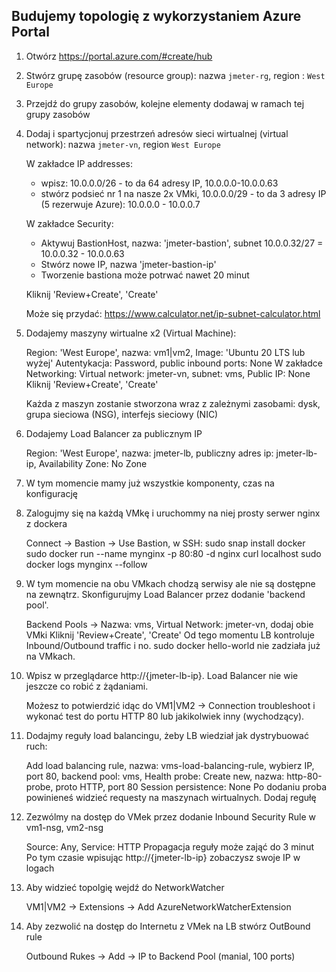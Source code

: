 ## Budujemy topologię z wykorzystaniem Azure Portal

1. Otwórz https://portal.azure.com/#create/hub
2. Stwórz grupę zasobów (resource group): nazwa `jmeter-rg`, region : `West Europe`
3. Przejdź do grupy zasobów, kolejne elementy dodawaj w ramach tej grupy zasobów
4. Dodaj i spartycjonuj przestrzeń adresów sieci wirtualnej (virtual network): nazwa `jmeter-vn`, region `West Europe`
   
   
    W zakładce IP addresses:
    - wpisz: 10.0.0.0/26 - to da 64 adresy IP, 10.0.0.0-10.0.0.63
    - stwórz podsieć nr 1 na nasze 2x VMki, 10.0.0.0/29 - to da 3 adresy IP (5 rezerwuje Azure): 10.0.0.0 - 10.0.0.7
    
    W zakładce Security:
    - Aktywuj BastionHost, nazwa: 'jmeter-bastion', subnet 10.0.0.32/27 = 10.0.0.32 - 10.0.0.63
    - Stwórz nowe IP, nazwa 'jmeter-bastion-ip'
    - Tworzenie bastiona może potrwać nawet 20 minut
    
    Kliknij 'Review+Create', 'Create'
    
    Może się przydać: https://www.calculator.net/ip-subnet-calculator.html
    
5. Dodajemy maszyny wirtualne x2 (Virtual Machine):
  
    
    Region: 'West Europe', nazwa: vm1|vm2, Image: 'Ubuntu 20 LTS lub wyżej'
    Autentykacja: Password, public inbound ports: None
    W zakładce Networking: Virtual network: jmeter-vn, subnet: vms, Public IP: None
    Kliknij 'Review+Create', 'Create'
    
    Każda z maszyn zostanie stworzona wraz z zależnymi zasobami: dysk, grupa sieciowa (NSG), interfejs sieciowy (NIC)
     
6. Dodajemy Load Balancer za publicznym IP
   
   
    Region: 'West Europe', nazwa: jmeter-lb, publiczny adres ip: jmeter-lb-ip, Availability Zone: No Zone


7. W tym momencie mamy już wszystkie komponenty, czas na konfigurację
8. Zalogujmy się na każdą VMkę i uruchommy na niej prosty serwer nginx z dockera


    Connect -> Bastion -> Use Bastion, w SSH:
        sudo snap install docker
        sudo docker run --name mynginx -p 80:80 -d nginx
        curl localhost
        sudo docker logs mynginx --follow

9. W tym momencie na obu VMkach chodzą serwisy ale nie są dostępne na zewnątrz. Skonfigurujmy Load Balancer przez dodanie 'backend pool'.

     
    Backend Pools -> Nazwa: vms, Virtual Network: jmeter-vn, dodaj obie VMki
    Kliknij 'Review+Create', 'Create'
    Od tego momentu LB kontroluje Inbound/Outbound traffic i no. sudo docker hello-world nie zadziała już na VMkach.

10. Wpisz w przeglądarce http://{jmeter-lb-ip}. Load Balancer nie wie jeszcze co robić z żądaniami.

    
    Możesz to potwierdzić idąc do VM1|VM2 -> Connection troubleshoot i wykonać test do portu HTTP 80 lub jakikolwiek inny (wychodzący).
    
11. Dodajmy reguły load balancingu, żeby LB wiedział jak dystrybuować ruch:


    Add load balancing rule, nazwa: vms-load-balancing-rule, wybierz IP, port 80, backend pool: vms, 
    Health probe: Create new, nazwa: http-80-probe, proto HTTP, port 80
    Session persistence: None
    Po dodaniu proba powinieneś widzieć requesty na maszynach wirtualnych.
    Dodaj regułę
    
12. Zezwólmy na dostęp do VMek przez dodanie Inbound Security Rule w vm1-nsg, vm2-nsg

    
     Source: Any, Service: HTTP
     Propagacja reguły może zająć do 3 minut
     Po tym czasie wpisując http://{jmeter-lb-ip} zobaczysz swoje IP w logach
     
     
     
13. Aby widzieć topolgię wejdź do NetworkWatcher



    VM1|VM2 -> Extensions -> Add AzureNetworkWatcherExtension
    
14. Aby zezwolić na dostęp do Internetu z VMek na LB stwórz OutBound rule

    
    Outbound Rukes -> Add -> IP to Backend Pool (manial, 100 ports) 